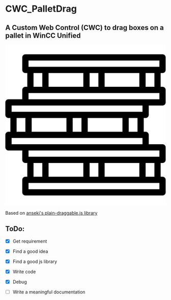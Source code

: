 # CWC_PalletDrag

## A Custom Web Control (CWC) to drag boxes on a pallet in WinCC Unified

![A pile of stacked pallets]({8d4fed09-7c4a-4af1-85cb-1d7c24c6b9a7}/assets/pallets.png)

Based on [anseki's plain-draggable.js library](https://github.com/anseki/plain-draggable)

## ToDo:

- [x] Get requirement
- [x] Find a good idea
- [x] Find a good js library
- [x] Write code
- [x] Debug
- [ ] Write a meaningful documentation


